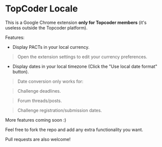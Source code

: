 # TopCoder Locale

This is a Google Chrome extension **only for Topcoder members** (it's useless outside the Topcoder platform).

Features:

* Display PACTs in your local currency.
> Open the extension settings to edit your currency preferences.

* Display dates in your local timezone (Click the "Use local date format" button).

> Date conversion only works for:

> Challenge deadlines.

> Forum threads/posts.

> Challenge registration/submission dates.


More features coming soon :)

Feel free to fork the repo and add any extra functionality you want.

Pull requests are also welcome!